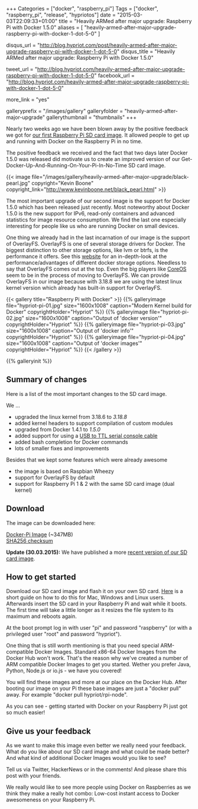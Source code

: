 +++
Categories = ["docker", "raspberry_pi"]
Tags = ["docker", "raspberry_pi", "release", "hypriotos"]
date = "2015-03-03T22:09:33+01:00"
title = "Heavily ARMed after major upgrade: Raspberry Pi with Docker 1.5.0"
aliases = [ "heavily-armed-after-major-upgrade-raspberry-pi-with-docker-1-dot-5-0" ]

disqus_url = "http://blog.hypriot.com/post/heavily-armed-after-major-upgrade-raspberry-pi-with-docker-1-dot-5-0"
disqus_title = "Heavily ARMed after major upgrade: Raspberry Pi with Docker 1.5.0"

tweet_url = "http://blog.hypriot.com/heavily-armed-after-major-upgrade-raspberry-pi-with-docker-1-dot-5-0"
facebook_url = "http://blog.hypriot.com/heavily-armed-after-major-upgrade-raspberry-pi-with-docker-1-dot-5-0"

more_link = "yes"

galleryprefix = "/images/gallery"
galleryfolder = "heavily-armed-after-major-upgrade"
gallerythumbnail = "thumbnails"
+++

Nearly two weeks ago we have been blown away by the positive feedback we got for [our first Raspberry Pi SD card image](http://blog.hypriot.com/kick-ass-raspberry-pi-2-having-a-forbidden-love-affair-with-docker-1-dot-4-1). It allowed people to get up and running with Docker on the Raspberry Pi in no time.

The positive feedback we received and the fact that two days later Docker 1.5.0 was released did motivate us to create an improved version of our Get-Docker-Up-And-Running-On-Your-Pi-In-No-Time SD card image.
<!--more-->

{{< image file="/images/gallery/heavily-armed-after-major-upgrade/black-pearl.jpg" copyright="Kevin Boone" copyright_link="http://www.kevinboone.net/black_pearl.html" >}}

The most important upgrade of our second image is the support for Docker 1.5.0 which has been released just recently. Most noteworthy about Docker 1.5.0 is the new support for IPv6, read-only containers and advanced statistics for image resource consumption. We find the last one especially interesting for people like us who are running Docker on small devices.

One thing we already had in the last incarnation of our image is the support of OverlayFS. OverlayFS is one of several storage drivers for Docker. The biggest distinction to other storage options, like lvm or btrfs, is the performance it offers. See this [website](https://developerblog.redhat.com/2014/09/30/overview-storage-scalability-docker/) for an in-depth-look at the performance/advantages of different docker storage options.
Needless to say that OverlayFS comes out at the top. Even the big players like [CoreOS](http://lwn.net/Articles/627232/) seem to be in the process of moving to OverlayFS. We can provide OverlayFS in our image because with 3.18.8 we are using the latest linux kernel version which already has built-in support for OverlayFS.

{{< gallery title="Raspberry Pi with Docker" >}}
{{% galleryimage file="hypriot-pi-01.jpg" size="1600x1008" caption="Modern Kernel build for Docker" copyrightHolder="Hypriot" %}}
{{% galleryimage file="hypriot-pi-02.jpg" size="1600x1008" caption="Output of 'docker version'" copyrightHolder="Hypriot" %}}
{{% galleryimage file="hypriot-pi-03.jpg" size="1600x1008" caption="Output of 'docker info'" copyrightHolder="Hypriot" %}}
{{% galleryimage file="hypriot-pi-04.jpg" size="1600x1008" caption="Output of 'docker images'" copyrightHolder="Hypriot" %}}
{{< /gallery >}}

{{% galleryinit %}}

## Summary of changes
Here is a list of the most important changes to the SD card image.  

We ...

- upgraded the linux kernel from 3.18.6 to _3.18.8_
- added kernel headers to support compilation of custom modules
- upgraded from Docker 1.4.1 to _1.5.0_
- added support for using a [USB to TTL serial console cable](https://learn.adafruit.com/adafruits-raspberry-pi-lesson-5-using-a-console-cable/overview)
- added bash completion for Docker commands
- lots of smaller fixes and improvements

Besides that we kept some features which were already awesome

- the image is based on Raspbian Wheezy
- support for OverlayFS by default
- support for Raspberry Pi 1 & 2 with the same SD card image (dual kernel)

## Download
The image can be downloaded here:

[Docker-Pi Image](http://downloads.hypriot.com/hypriot-rpi-20150301-140537.img.zip) (~347MB)  
[SHA256 checksum](http://downloads.hypriot.com/hypriot-rpi-20150301-140537.img.zip.sha256)

__Update (30.03.2015):__ We have published a more [recent version of our SD card image](http://blog.hypriot.com/post/hypriotos-back-again-with-docker-on-arm).

## How to get started
Download our SD card image and flash it on your own SD card. [Here](http://computers.tutsplus.com/articles/how-to-flash-an-sd-card-for-raspberry-pi--mac-53600) is a short guide on how to do this for Mac, Windows and Linux users. Afterwards insert the SD card in your Raspberry Pi and wait while it boots. The first time will take a little longer as it resizes the file system to its maximum and reboots again.

At the boot prompt log in with user "pi" and password "raspberry" (or with a privileged user "root" and password "hypriot").

One thing that is still worth mentioning is that you need special ARM-compatible Docker Images.
Standard x86-64 Docker Images from the Docker Hub won't work. That's the reason why we've created a number of ARM compatible Docker Images to get you started. Wether you prefer Java, Python, Node.js or io.js - we have you covered!

You will find these images and more at our place on the Docker Hub. After booting our image on your Pi these base images are just a "docker pull" away. For example "docker pull hypriot/rpi-node".

As you can see - getting started with Docker on your Raspberry Pi just got so much easier!

## Give us your feedback
As we want to make this image even better we really need your feedback. What do you like about our SD card image and what could be made better? And what kind of additional Docker Images would you like to see?

Tell us via Twitter, HackerNews or in the comments!
And please share this post with your friends.

We really would like to see more people using Docker on Raspberries as we think they make a really hot combo:
Low-cost instant access to Docker awesomeness on your Raspberry Pi.
